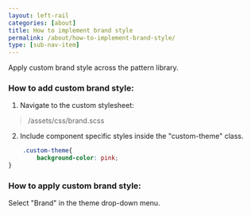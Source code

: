```yaml
---
layout: left-rail
categories: [about]
title: How to implement brand style
permalink: /about/how-to-implement-brand-style/
type: [sub-nav-item]
---
```

Apply custom brand style across the pattern library. 

### How to add custom brand style:
1. Navigate to the custom stylesheet:
> /assets/css/brand.scss

2. Include component specific styles inside the "custom-theme" class.

``` css
    .custom-theme{
        background-color: pink;
}
```

### How to apply custom brand style:
Select "Brand" in the theme drop-down menu.

